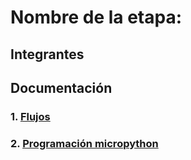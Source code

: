 # Nombre de la etapa:

## Integrantes


## Documentación

### 1. [Flujos](/G5/flujos/flows.json)

### 2. [Programación micropython](/G5/micropython/test.py)


